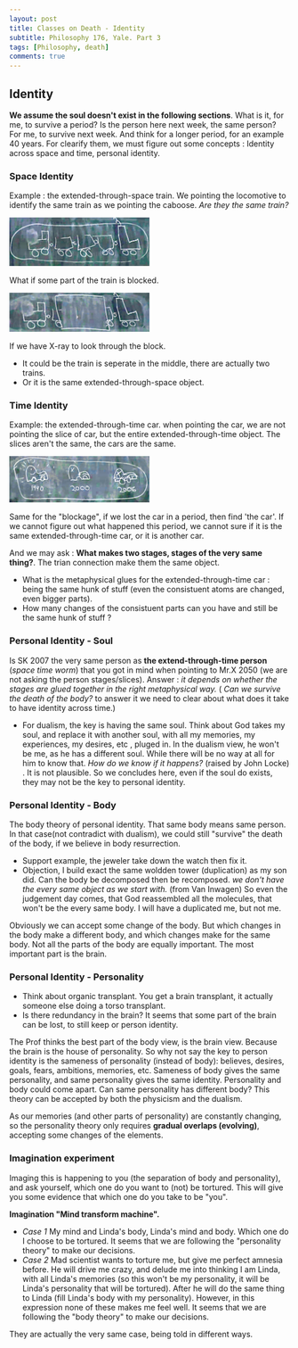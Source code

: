 ```yaml
---
layout: post
title: Classes on Death - Identity
subtitle: Philosophy 176, Yale. Part 3
tags: [Philosophy, death]
comments: true
---
```


## Identity

**We assume the soul doesn't exist in the following sections**.
What is it, for me, to survive a period? Is the person here next week, the same person? For me, to survive next week. And think for a longer period, for an example 40 years. For clearify them, we must figure out some concepts : Identity across space and time, personal identity.

### Space Identity

Example : the extended-through-space train. We pointing the locomotive to identify the same train as we pointing the caboose. *Are they the same train?*

<!--  ![Train](../assets/post_image/train.jpg){: .mx-auto.d-block :} -->

<img src="../assets/post_image/train.jpg" alt="Train" class="mx-auto d-block" width="50%">

What if some part of the train is blocked.

<img src="../assets/post_image/train_block.jpg" alt="Train Block" class="mx-auto d-block" width="50%">

If we have X-ray to look through the block.
* It could be the train is seperate in the middle, there are actually two trains.
* Or it is the same extended-through-space object.

### Time Identity

Example: the extended-through-time car. when pointing the car, we are not pointing the slice of car, but the entire extended-through-time object. The slices aren't the same, the cars are the same.

<img src="../assets/post_image/car.jpg" alt="Car" class="mx-auto d-block" width="50%">

Same for the "blockage", if we lost the car in a period, then find 'the car'. If we cannot figure out what happened this period, we cannot sure if it is the same extended-through-time car, or it is another car.

And we may ask : **What makes two stages, stages of the very same thing?**. The trian connection make them the same object.  
* What is the metaphysical glues for the extended-through-time car : being the same hunk of stuff (even the consistuent atoms are changed, even bigger parts).
* How many changes of the consistuent parts can you have and still be the same hunk of stuff ?

### Personal Identity - Soul

Is SK 2007 the very same person as **the extend-through-time person** (*space time worm*) that you got in mind when pointing to Mr.X 2050 (we are not asking the person stages/slices). Answer : *it depends on whether the stages are glued together in the right metaphysical way.*
( *Can we survive the death of the body?* to answer it we need to clear about what does it take to have identity across time.)

* For dualism, the key is having the same soul. Think about God takes my soul, and replace it with another soul, with all my memories, my experiences, my desires, etc , pluged in. In the dualism view, he won't be me, as he has a different soul. While there will be no way at all for him to know that. *How do we know if it happens?* (raised by John Locke) . It is not plausible. So we concludes here, even if the soul do exists, they may not be the key to personal identity.

### Personal Identity - Body

The body theory of personal identity.  That same body means same person.  In that case(not contradict with dualism), we could still "survive" the death of the body, if we believe in body resurrection.
* Support example, the jeweler  take down the watch then fix it.  
* Objection, I build exact the same woldden tower (duplication) as my son did. Can the body be decomposed then be recomposed. *we don't have the every same object as we start with.* (from Van Inwagen) So even the judgement day comes, that God reassembled all the molecules, that won't be the every same body. I will have a duplicated me, but not me.

Obviously we can accept some change of the body. But which changes in the body make a different body, and which changes make for the same body. Not all the parts of the body are equally important. The most important part is the brain.

### Personal Identity - Personality

* Think about organic transplant. You get a brain transplant, it actually someone else doing a torso transplant.
* Is there redundancy in the brain? It seems that some part of the brain can be lost, to still keep or person identity.

The Prof thinks the best part of the body view, is the brain view. Because the brain is the house of personality. So why not say the key to person identity is the sameness of personality (instead of body): believes, desires, goals, fears, ambitions, memories, etc. Sameness of body gives the same personality, and same personality gives the same identity. Personality and body could come apart. Can same personality has different body? This theory can be accepted by both the physicism and the dualism.

As our memories (and other parts of personality) are constantly changing, so the personality theory only requires **gradual overlaps (evolving)**,  accepting some changes of the elements.

### Imagination experiment

Imaging this is happening to you (the separation of body and personality), and ask yourself, which one do you want to (not) be tortured. This will give you some evidence that which one do you take to be "you".

**Imagination "Mind transform machine".**
* *Case 1* My mind and Linda's body, Linda's mind and body. Which one do I choose to be tortured. It seems that we are following the "personality theory" to make our decisions.
* *Case 2* Mad scientist wants to torture me, but give me perfect amnesia before. He will drive me crazy, and delude me into thinking I am Linda, with all Linda's memories (so this won't be my personality, it will be Linda's personality that will be tortured). After he will do the same thing to Linda (fill Linda's body with my personality). However, in this expression none of these makes me feel well. It seems that we are following the "body theory" to make our decisions.

They are actually the very same case, being told in different ways.
